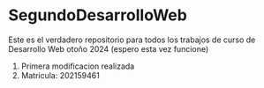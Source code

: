 # SegundoDesarrolloWeb
Este es el verdadero repositorio para todos los trabajos de curso de Desarrollo Web otoño 2024 (espero esta vez funcione)
1. Primera modificacion realizada
2. Matricula: 202159461
